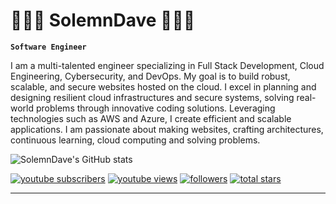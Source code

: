 # 🐍🐍🐍 SolemnDave 🐍🐍🐍

**`Software Engineer`**

I am a multi-talented engineer specializing in Full Stack Development, Cloud Engineering, Cybersecurity, and DevOps. My goal is to build robust, scalable, and secure websites hosted on the cloud. I excel in planning and designing resilient cloud infrastructures and secure systems, solving real-world problems through innovative coding solutions. Leveraging technologies such as AWS and Azure, I create efficient and scalable applications. I am passionate about making websites, crafting architectures, continuous learning, cloud  computing and solving problems.

![SolemnDave's GitHub stats](https://github-readme-stats.vercel.app/api?username=SolemnDave&show_icons=true&theme=tokyonight)


   <p align="left">
      <a href="https://www.youtube.com/c/fknight?sub_confirmation=1">
         <img alt="youtube subscribers" title="Subscribe to my YouTube channel" src="https://custom-icon-badges.demolab.com/youtube/channel/subscribers/UC2WHjPDvbE6O328n17ZGcfg?color=%23E05D44&label=SUBSCRIBE&logo=video&logoColor=white&style=for-the-badge&labelColor=CE4630"/></a> 
      <a href="https://www.youtube.com/c/fknight">
         <img alt="youtube views" title="YouTube views" src="https://custom-icon-badges.demolab.com/youtube/channel/views/UC2WHjPDvbE6O328n17ZGcfg?color=%23E1AD0E&logo=eye&logoColor=white&style=for-the-badge&labelColor=C79600"/></a> 
      <a href="https://github.com/ForrestKnight?tab=followers">
         <img alt="followers" title="Follow me on Github" src="https://custom-icon-badges.demolab.com/github/followers/ForrestKnight?color=236ad3&labelColor=1155ba&style=for-the-badge&logo=person-add&label=Follow&logoColor=white"/></a>
      <a href="https://github.com/ForrestKnight?tab=repositories&sort=stargazers">
         <img alt="total stars" title="Total stars on GitHub" src="https://custom-icon-badges.demolab.com/github/stars/ForrestKnight?color=55960c&style=for-the-badge&labelColor=488207&logo=star"/></a>
   </p>

---
